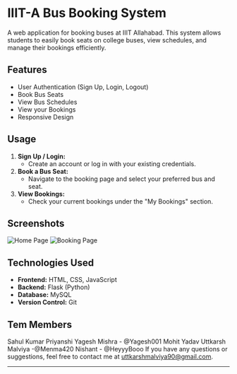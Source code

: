 # IIIT-A Bus Booking System

A web application for booking buses at IIIT Allahabad. This system allows students to easily book seats on college buses, view schedules, and manage their bookings efficiently.

## Features

- User Authentication (Sign Up, Login, Logout)
- Book Bus Seats
- View Bus Schedules
- View your Bookings
- Responsive Design

## Usage

1. **Sign Up / Login:**
   - Create an account or log in with your existing credentials.
2. **Book a Bus Seat:**
   - Navigate to the booking page and select your preferred bus and seat.
3. **View Bookings:**
   - Check your current bookings under the "My Bookings" section.

## Screenshots

![Home Page](screenshots/home.png)
![Booking Page](screenshots/booking.png)

## Technologies Used

- **Frontend:** HTML, CSS, JavaScript
- **Backend:** Flask (Python)
- **Database:** MySQL
- **Version Control:** Git

## Tem Members
Sahul Kumar
Priyanshi 
Yagesh Mishra - @Yagesh001
Mohit Yadav
Uttkarsh Malviya -@Menma420
Nishant - @HeyyyBooo
If you have any questions or suggestions, feel free to contact me at [uttkarshmalviya90@gmail.com](mailto:uttkarshmalviya90@gmail.com).

---
